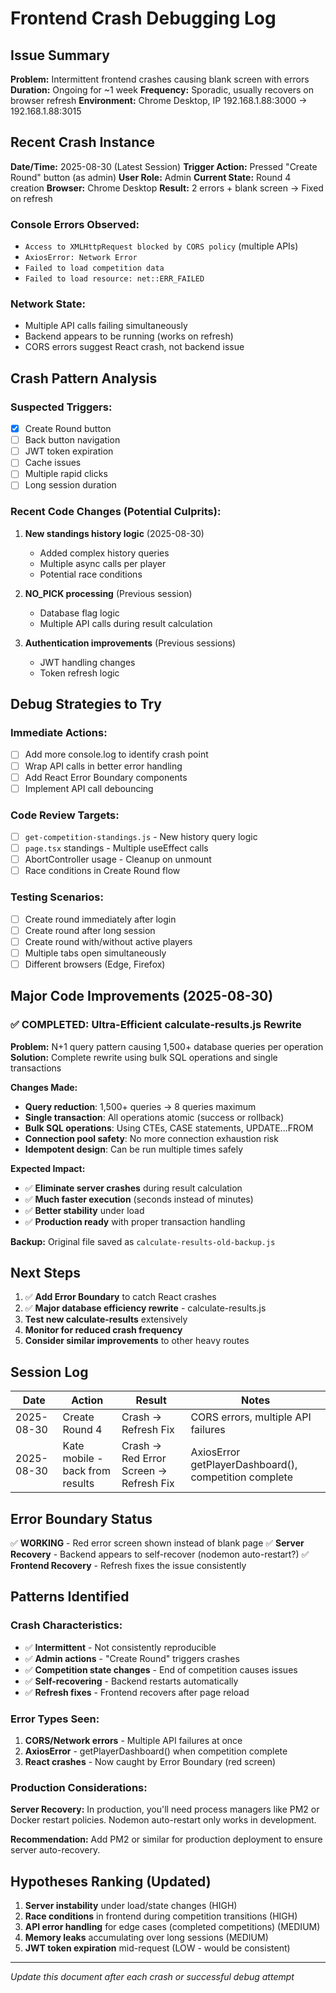 # Frontend Crash Debugging Log

## Issue Summary
**Problem:** Intermittent frontend crashes causing blank screen with errors
**Duration:** Ongoing for ~1 week
**Frequency:** Sporadic, usually recovers on browser refresh
**Environment:** Chrome Desktop, IP 192.168.1.88:3000 → 192.168.1.88:3015

## Recent Crash Instance

**Date/Time:** 2025-08-30 (Latest Session)
**Trigger Action:** Pressed "Create Round" button (as admin)
**User Role:** Admin
**Current State:** Round 4 creation
**Browser:** Chrome Desktop
**Result:** 2 errors + blank screen → Fixed on refresh

### Console Errors Observed:
- `Access to XMLHttpRequest blocked by CORS policy` (multiple APIs)
- `AxiosError: Network Error`
- `Failed to load competition data`
- `Failed to load resource: net::ERR_FAILED`

### Network State:
- Multiple API calls failing simultaneously
- Backend appears to be running (works on refresh)
- CORS errors suggest React crash, not backend issue

## Crash Pattern Analysis

### Suspected Triggers:
- [x] Create Round button
- [ ] Back button navigation
- [ ] JWT token expiration
- [ ] Cache issues
- [ ] Multiple rapid clicks
- [ ] Long session duration

### Recent Code Changes (Potential Culprits):
1. **New standings history logic** (2025-08-30)
   - Added complex history queries
   - Multiple async calls per player
   - Potential race conditions

2. **NO_PICK processing** (Previous session)
   - Database flag logic
   - Multiple API calls during result calculation

3. **Authentication improvements** (Previous sessions)
   - JWT handling changes
   - Token refresh logic

## Debug Strategies to Try

### Immediate Actions:
- [ ] Add more console.log to identify crash point
- [ ] Wrap API calls in better error handling
- [ ] Add React Error Boundary components
- [ ] Implement API call debouncing

### Code Review Targets:
- [ ] `get-competition-standings.js` - New history query logic
- [ ] `page.tsx` standings - Multiple useEffect calls
- [ ] AbortController usage - Cleanup on unmount
- [ ] Race conditions in Create Round flow

### Testing Scenarios:
- [ ] Create round immediately after login
- [ ] Create round after long session
- [ ] Create round with/without active players
- [ ] Multiple tabs open simultaneously
- [ ] Different browsers (Edge, Firefox)

## Major Code Improvements (2025-08-30)

### ✅ COMPLETED: Ultra-Efficient calculate-results.js Rewrite
**Problem:** N+1 query pattern causing 1,500+ database queries per operation
**Solution:** Complete rewrite using bulk SQL operations and single transactions

**Changes Made:**
- **Query reduction**: 1,500+ queries → 8 queries maximum
- **Single transaction**: All operations atomic (success or rollback)
- **Bulk SQL operations**: Using CTEs, CASE statements, UPDATE...FROM
- **Connection pool safety**: No more connection exhaustion risk
- **Idempotent design**: Can be run multiple times safely

**Expected Impact:**
- ✅ **Eliminate server crashes** during result calculation
- ✅ **Much faster execution** (seconds instead of minutes)
- ✅ **Better stability** under load
- ✅ **Production ready** with proper transaction handling

**Backup:** Original file saved as `calculate-results-old-backup.js`

## Next Steps

1. ✅ **Add Error Boundary** to catch React crashes  
2. ✅ **Major database efficiency rewrite** - calculate-results.js
3. **Test new calculate-results** extensively 
4. **Monitor for reduced crash frequency**
5. **Consider similar improvements** to other heavy routes

## Session Log

| Date | Action | Result | Notes |
|------|--------|--------|-------|
| 2025-08-30 | Create Round 4 | Crash → Refresh Fix | CORS errors, multiple API failures |
| 2025-08-30 | Kate mobile - back from results | Crash → Red Error Screen → Refresh Fix | AxiosError getPlayerDashboard(), competition complete |

## Error Boundary Status
✅ **WORKING** - Red error screen shown instead of blank page
✅ **Server Recovery** - Backend appears to self-recover (nodemon auto-restart?)
✅ **Frontend Recovery** - Refresh fixes the issue consistently

## Patterns Identified

### Crash Characteristics:
- ✅ **Intermittent** - Not consistently reproducible
- ✅ **Admin actions** - "Create Round" triggers crashes
- ✅ **Competition state changes** - End of competition causes issues
- ✅ **Self-recovering** - Backend restarts automatically
- ✅ **Refresh fixes** - Frontend recovers after page reload

### Error Types Seen:
1. **CORS/Network errors** - Multiple API failures at once
2. **AxiosError** - getPlayerDashboard() when competition complete
3. **React crashes** - Now caught by Error Boundary (red screen)

### Production Considerations:
**Server Recovery:** In production, you'll need process managers like PM2 or Docker restart policies. Nodemon auto-restart only works in development.

**Recommendation:** Add PM2 or similar for production deployment to ensure server auto-recovery.

## Hypotheses Ranking (Updated)

1. **Server instability** under load/state changes (HIGH)
2. **Race conditions** in frontend during competition transitions (HIGH)
3. **API error handling** for edge cases (completed competitions) (MEDIUM)
4. **Memory leaks** accumulating over long sessions (MEDIUM)
5. **JWT token expiration** mid-request (LOW - would be consistent)

---

*Update this document after each crash or successful debug attempt*